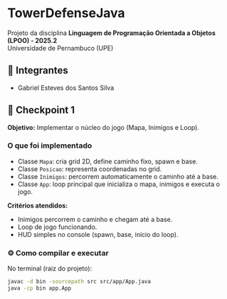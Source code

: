# TowerDefenseJava

Projeto da disciplina **Linguagem de Programação Orientada a Objetos (LPOO) - 2025.2**  
Universidade de Pernambuco (UPE)  

## 👥 Integrantes
- Gabriel Esteves dos Santos Silva  

## 📌 Checkpoint 1
**Objetivo:** Implementar o núcleo do jogo (Mapa, Inimigos e Loop).  

### O que foi implementado
- Classe `Mapa`: cria grid 2D, define caminho fixo, spawn e base.  
- Classe `Posicao`: representa coordenadas no grid.  
- Classe `Inimigos`: percorrem automaticamente o caminho até a base.  
- Classe `App`: loop principal que inicializa o mapa, inimigos e executa o jogo.  

**Critérios atendidos:**
- Inimigos percorrem o caminho e chegam até a base.  
- Loop de jogo funcionando.  
- HUD simples no console (spawn, base, início do loop).  

### ⚙️ Como compilar e executar
No terminal (raiz do projeto):
```bash
javac -d bin -sourcepath src src/app/App.java
java -cp bin app.App
